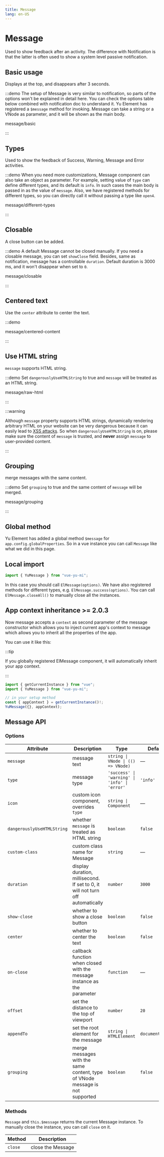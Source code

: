 ```yaml
---
title: Message
lang: en-US
---
```


# Message

Used to show feedback after an activity. The difference with Notification is that the latter is often used to show a system level passive notification.

## Basic usage

Displays at the top, and disappears after 3 seconds.

:::demo The setup of Message is very similar to notification, so parts of the options won't be explained in detail here. You can check the options table below combined with notification doc to understand it. Yu Element has registered a `$message` method for invoking. Message can take a string or a VNode as parameter, and it will be shown as the main body.

message/basic

:::

## Types

Used to show the feedback of Success, Warning, Message and Error activities.

:::demo When you need more customizations, Message component can also take an object as parameter. For example, setting value of `type` can define different types, and its default is `info`. In such cases the main body is passed in as the value of `message`. Also, we have registered methods for different types, so you can directly call it without passing a type like `open4`.

message/different-types

:::

## Closable

A close button can be added.

:::demo A default Message cannot be closed manually. If you need a closable message, you can set `showClose` field. Besides, same as notification, message has a controllable `duration`. Default duration is 3000 ms, and it won't disappear when set to `0`.

message/closable

:::

## Centered text

Use the `center` attribute to center the text.

:::demo

message/centered-content

:::

## Use HTML string

`message` supports HTML string.

:::demo Set `dangerouslyUseHTMLString` to true and `message` will be treated as an HTML string.

message/raw-html

:::

:::warning

Although `message` property supports HTML strings, dynamically rendering arbitrary HTML on your website can be very dangerous because it can easily lead to [XSS attacks](https://en.wikipedia.org/wiki/Cross-site_scripting). So when `dangerouslyUseHTMLString` is on, please make sure the content of `message` is trusted, and **never** assign `message` to user-provided content.

:::

## Grouping

merge messages with the same content.

:::demo Set `grouping` to true and the same content of `message` will be merged.

message/grouping

:::

## Global method

Yu Element has added a global method `$message` for `app.config.globalProperties`. So in a vue instance you can call `Message` like what we did in this page.

## Local import

```ts
import { YuMessage } from "vue-yu-mi";
```

In this case you should call `ElMessage(options)`. We have also registered methods for different types, e.g. `ElMessage.success(options)`. You can call `ElMessage.closeAll()` to manually close all the instances.

## App context inheritance <yu-tag> >= 2.0.3</yu-tag>

Now message accepts a `context` as second parameter of the message constructor which allows you to inject current app's context to message which allows you to inherit all the properties of the app.

You can use it like this:

:::tip

If you globally registered ElMessage component, it will automatically inherit your app context.

:::

```ts
import { getCurrentInstance } from "vue";
import { YuMessage } from "vue-yu-mi";

// in your setup method
const { appContext } = getCurrentInstance()!;
YuMessage({}, appContext);
```

## Message API

### Options

| Attribute                  | Description                                                                    | Type                                          | Default         |
| -------------------------- | ------------------------------------------------------------------------------ | --------------------------------------------- | --------------- |
| `message`                  | message text                                                                   | `string \| VNode \| (() => VNode)`            | —               |
| `type`                     | message type                                                                   | `'success' \| 'warning' \| 'info' \| 'error'` | `'info'`        |
| `icon`                     | custom icon component, overrides `type`                                        | `string \| Component`                         | —               |
| `dangerouslyUseHTMLString` | whether `message` is treated as HTML string                                    | `boolean`                                     | `false`         |
| `custom-class`             | custom class name for Message                                                  | `string`                                      | —               |
| `duration`                 | display duration, millisecond. If set to 0, it will not turn off automatically | `number`                                      | `3000`          |
| `show-close`               | whether to show a close button                                                 | `boolean`                                     | `false`         |
| `center`                   | whether to center the text                                                     | `boolean`                                     | `false`         |
| `on-close`                 | callback function when closed with the message instance as the parameter       | `function`                                    | —               |
| `offset`                   | set the distance to the top of viewport                                        | `number`                                      | `20`            |
| `appendTo`                 | set the root element for the message                                           | `string \| HTMLElement`                       | `document.body` |
| `grouping`                 | merge messages with the same content, type of VNode message is not supported   | `boolean`                                     | `false`         |

### Methods

`Message` and `this.$message` returns the current Message instance. To manually close the instance, you can call `close` on it.

| Method  | Description       |
| ------- | ----------------- |
| `close` | close the Message |
